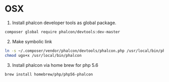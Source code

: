 # OSX

1. Install phalcon developer tools as global package.
```sh
composer global require phalcon/devtools:dev-master
```
2. Make symbolic link
```sh
ln -s ~/.composer/vendor/phalcon/devtools/phalcon.php /usr/local/bin/phalcon
chmod ugo+x /usr/local/bin/phalcon
```
3. Install phalcon via home brew for php 5.6
```sh
brew install homebrew/php/php56-phalcon
```